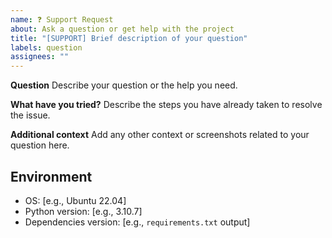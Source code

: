 ```yaml
---
name: ❓ Support Request
about: Ask a question or get help with the project
title: "[SUPPORT] Brief description of your question"
labels: question
assignees: ""
---
```


**Question** Describe your question or the help you need.

**What have you tried?** Describe the steps you have already taken to resolve the issue.

**Additional context** Add any other context or screenshots related to your question here.

## Environment

- OS: [e.g., Ubuntu 22.04]
- Python version: [e.g., 3.10.7]
- Dependencies version: [e.g., `requirements.txt` output]

